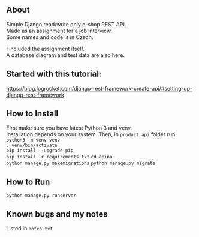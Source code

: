 ## About
Simple Django read/write only e-shop REST API.\
Made as an assignment for a job interview.\
Some names and code is in Czech.

I included the assignment itself.\
A database diagram and test data are also here.

## Started with this tutorial:
https://blog.logrocket.com/django-rest-framework-create-api/#setting-up-django-rest-framework

## How to Install
First make sure you have latest Python 3 and venv.\
Installation depends on your system. 
Then, in `product_api` folder run:\
`python3 -m venv venv`\
`. venv/bin/activate`\
`pip install --upgrade pip`\
`pip install -r requirements.txt`
`cd apina`\
`python manage.py makemigrations`
`python manage.py migrate`

## How to Run
`python manage.py runserver`

## Known bugs and my notes
Listed in `notes.txt`
